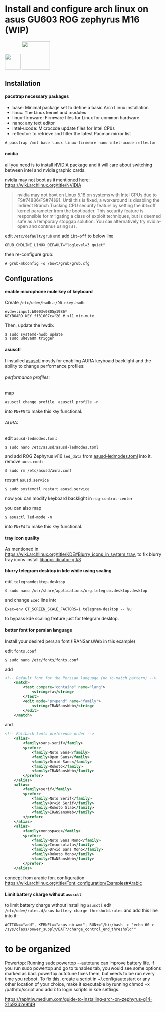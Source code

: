 # Install and configure arch linux on asus GU603 ROG zephyrus M16 (WIP)
<p>
  <img height="50" src="https://rog.asus.com/dist/img/rog-logo@3x.png">
  <img height="90" src="https://archlinux.org/static/logos/archlinux-logo-dark-scalable.518881f04ca9.svg">
</p>

##
## Installation
#### pacstrap necessary packages
- base: Minimal package set to define a basic Arch Linux installation
- linux: The Linux kernel and modules
- linux-firmware: Firmware files for Linux for common hardware
- nano: any text editor
- intel-ucode:  	Microcode update files for Intel CPUs
- reflector: to retrieve and filter the latest Pacman mirror list  

```
# pacstrap /mnt base linux linux-firmware nano intel-ucode reflector
```  
#### nvidia
all you need is to install [NVIDIA](https://archlinux.org/packages/extra/x86_64/nvidia) package and it will care about switching between intel and nvidia graphic cards.  

nvidia may not boot as it mentioned here: https://wiki.archlinux.org/title/NVIDIA
>nvidia may not boot on Linux 5.18 on systems with Intel CPUs due to FS#74886/FS#74891. Until this is fixed, a workaround is disabling the Indirect Branch Tracking CPU security feature by setting the ibt=off kernel parameter from the bootloader. This security feature is responsible for mitigating a class of exploit techniques, but is deemed safe as a temporary stopgap solution. You can alternatively try nvidia-open and continue using IBT.

edit `/etc/default/grub` and add `ibt=off` to below line 
```
GRUB_CMDLINE_LINUX_DEFAULT="loglevel=3 quiet"
```
then re-configure grub:
```
# grub-mkconfig -o /boot/grub/grub.cfg
```
## Configurations
#### enable microphone mute key of keyboard
Create `/etc/udev/hwdb.d/90-nkey.hwdb`:
```
evdev:input:b0003v0B05p19B6*
KEYBOARD_KEY_ff31007c=f20 # x11 mic-mute
```
Then, update the hwdb:
```
$ sudo systemd-hwdb update
$ sudo udevadm trigger
```
#### asusctl
I installed [asusctl](https://aur.archlinux.org/packages/asusctl) mostly for enabling AURA keyboard backlight and the ability to change performance profiles:

###### performance profiles:
map
```
asusctl change profile: asusctl profile -n
```
into `FN+F5` to make this key functional.


###### AURA:
edit `asusd-ledmodes.toml`:
```
$ sudo nano /etc/asusd/asusd-ledmodes.toml
```
and add ROG Zephyrus M16 `led_data` from [asusd-ledmodes.toml](./asusd-ledmodes.toml)  into it.
remove `aura.conf`:
```
$ sudo rm /etc/asusd/aura.conf
```
restart `asusd.service`
```
$ sudo systemctl restart asusd.service
```
now you can modify keyboard backlight in `rog-control-center`

you can also map
```
$ asusctl led-mode -n
```
into  `FN+F4` to make this key functional.

#### tray icon quality
As mentioned in https://wiki.archlinux.org/title/KDE#Blurry_icons_in_system_tray, to fix blurry tray icons install [libappindicator-gtk3](https://archlinux.org/packages/?name=libappindicator-gtk3)

#### blurry telegram desktop in kde while using scaling
edit `telegramdesktop.desktop`
```
$ sudo nano /usr/share/applications/org.telegram.desktop.desktop
```
and change `Exec` line into
```
Exec=env QT_SCREEN_SCALE_FACTORS=1 telegram-desktop -- %u
```
to bypass kde scaling feature just for telegram desktop.

#### better font for persian language
Install your desired persian font (IRANSansWeb in this example)  
  
edit `fonts.conf`
```
$ sudo nano /etc/fonts/fonts.conf
```
add
```xml
<!-- Default font for the Persian language (no fc-match pattern) -->
	<match>
		<test compare="contains" name="lang">
			<string>fa</string>
		</test>
		<edit mode="prepend" name="family">
			<string>IRANSansWeb</string>
		</edit>
	</match>
```
and
```xml
<!-- Fallback fonts preference order -->
	<alias>
		<family>sans-serif</family>
		<prefer>
			<family>Noto Sans</family>
			<family>Open Sans</family>
			<family>Droid Sans</family>
			<family>Roboto</family>
			<family>IRANSansWeb</family>
		</prefer>
	</alias>
	<alias>
		<family>serif</family>
		<prefer>
			<family>Noto Serif</family>
			<family>Droid Serif</family>
			<family>Roboto Slab</family>
			<family>IRANSansWeb</family>
		</prefer>
	</alias>
	<alias>
		<family>monospace</family>
		<prefer>
			<family>Noto Sans Mono</family>
			<family>Inconsolata</family>
			<family>Droid Sans Mono</family>
			<family>Roboto Mono</family>
			<family>IRANSansWeb</family>
		</prefer>
	</alias>
```
concept from arabic font configuration https://wiki.archlinux.org/title/Font_configuration/Examples#Arabic

#### Limit battery charge without `asusctl`
to limit battery charge without installing `asusctl` edit `/etc/udev/rules.d/asus-battery-charge-threshold.rules` and add this line into it:
```
ACTION=="add", KERNEL=="asus-nb-wmi", RUN+="/bin/bash -c 'echo 60 > /sys/class/power_supply/BAT?/charge_control_end_threshold'"
```
  
# to be organized
Powertop:
Running sudo powertop --autotune can improve battery life. If you run sudo powertop and go to tunables tab, you would see some options marked as bad. powertop autotune fixes them, but needs to be run every time you reboot. To fix this, create a script in ~/.config/autostart or any other location of your choice, make it executable by running chmod +x /path/to/script and add it to login scripts in kde settings.

https://raphtlw.medium.com/guide-to-installing-arch-on-zephyrus-g14-21b93d2e9f49

